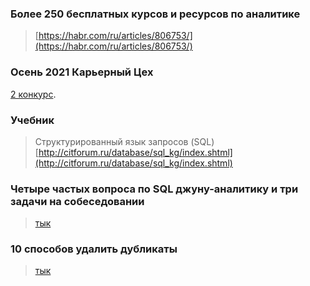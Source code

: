 ### Более 250 бесплатных курсов и ресурсов по аналитике  
> [https://habr.com/ru/articles/806753/](https://habr.com/ru/articles/806753/)


### **Осень 2021 Карьерный Цех**

[2 конкурс](https://app.careerpath.tech/contest_inside/1631727068357x533886067160645600?_gl=1*sk9ytm*_ga*MjAyODI0NTc4Ny4xNjg3ODU5NzQ1*_ga_FBNTSWWJZ9*MTY4ODM3MjEyOS40LjEuMTY4ODM3MjQ5MC4yNS4wLjA).

### Учебник

> Структурированный язык запросов (SQL)
> [http://citforum.ru/database/sql_kg/index.shtml](http://citforum.ru/database/sql_kg/index.shtml)  

### Четыре частых вопроса по SQL джуну-аналитику и три задачи на собеседовании 
> [тык](https://habr.com/ru/companies/otus/articles/811169/)  

### 10 способов удалить дубликаты
>[тык](https://sky.pro/wiki/sql/udalenie-dublikatov-iz-sql-tablitsy-bez-pervichnogo-klyucha/)
